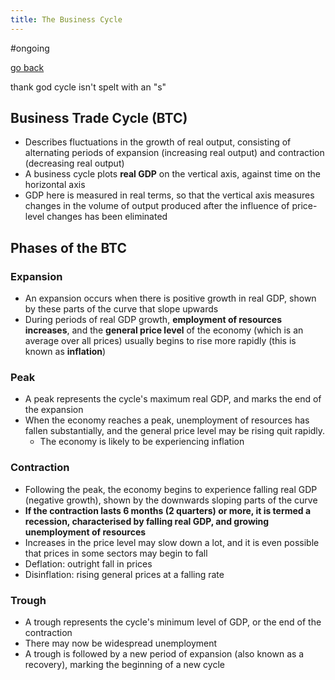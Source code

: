 ```yaml
---
title: The Business Cycle
---
```


#ongoing 

[go back](11Subjects/11Economics.md)

thank god cycle isn't spelt with an "s"

## Business Trade Cycle (BTC)
- Describes fluctuations in the growth of real output, consisting of alternating periods of expansion (increasing real output) and contraction (decreasing real output)
- A business cycle plots **real GDP** on the vertical axis, against time on the horizontal axis
- GDP here is measured in real terms, so that the vertical axis measures changes in the volume of output produced after the influence of price-level changes has been eliminated

## Phases of the BTC

### Expansion
- An expansion occurs when there is positive growth in real GDP, shown by these parts of the curve that slope upwards
- During periods of real GDP growth, **employment of resources increases**, and the **general price level** of the economy (which is an average over all prices) usually begins to rise more rapidly (this is known as **inflation**)

### Peak
- A peak represents the cycle's maximum real GDP, and marks the end of the expansion
- When the economy reaches a peak, unemployment of resources has fallen substantially, and the general price level may be rising quit rapidly. 
	- The economy is likely to be experiencing inflation

### Contraction
- Following the peak, the economy begins to experience falling real GDP (negative growth), shown by the downwards sloping parts of the curve
- **If the contraction lasts 6 months (2 quarters) or more, it is termed a recession, characterised by falling real GDP, and growing unemployment of resources**
- Increases in the price level may slow down a lot, and it is even possible that prices in some sectors may begin to fall
- Deflation: outright fall in prices
- Disinflation: rising general prices at a falling rate

### Trough
- A trough represents the cycle's minimum level of GDP, or the end of the contraction
- There may now be widespread unemployment
- A trough is followed by a new period of expansion (also known as a recovery), marking the beginning of a new cycle

